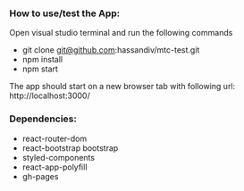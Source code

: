 ### How to use/test the App:

Open visual studio terminal and run the following commands
* git clone git@github.com:hassandiv/mtc-test.git
* npm install
* npm start

The app should start on a new browser tab with following url: http://localhost:3000/

### Dependencies:

* react-router-dom
* react-bootstrap bootstrap
* styled-components
* react-app-polyfill
* gh-pages